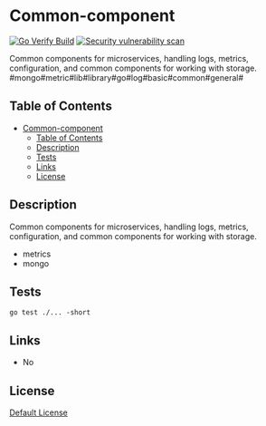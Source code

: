 # Common-component

[![Go Verify Build](https://github.com/anoideaopen/common-component/actions/workflows/go.yml/badge.svg?branch=main)](https://github.com/anoideaopen/common-component/actions/workflows/go.yml)
[![Security vulnerability scan](https://github.com/anoideaopen/common-component/actions/workflows/vulnerability-scan.yml/badge.svg?branch=main)](https://github.com/anoideaopen/common-component/actions/workflows/vulnerability-scan.yml)

Common components for microservices, handling logs, metrics, configuration, and common components for working with storage. #mongo#metric#lib#library#go#log#basic#common#general#

## Table of Contents
- [Common-component](#common-component)
  - [Table of Contents](#table-of-contents)
  - [Description](#description)
  - [Tests](#tests)
  - [Links](#links)
  - [License](#license)

## Description

Common components for microservices, handling logs, metrics, configuration, and common components for working with storage.

* metrics
* mongo

## Tests

```shell
go test ./... -short
```

## Links

* No
## License

[Default License](LICENSE)